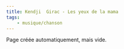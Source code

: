```yaml
---
title: Kendji  Girac - Les yeux de la mama
tags:
    - musique/chanson
---
```


Page créée automatiquement, mais vide.
